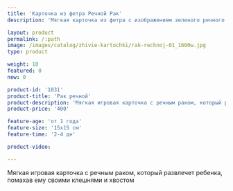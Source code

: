 ```yaml
---
title: 'Карточка из фетра Речной Рак'
description: 'Мягкая карточка из фетра с изображением зеленого речного рака, который умеет двигать клешнями и хвостом'

layout: product
permalink: /:path
image: /images/catalog/zhivie-kartochki/rak-rechnoj-01_1600w.jpg
type: product

weight: 10
featured: 0
new: 0

product-id: '1031'
product-title: 'Рак речной'
product-description: 'Мягкая игровая карточка с речным раком, который развлечет ребенка, помахав ему своими клешнями и хвостом'
product-price: '400'

feature-age: 'от 1 года'
feature-size: '15х15 см'
feature-time: '2-4 дн'

product-video: 

---
```

Мягкая игровая карточка с речным раком, который развлечет ребенка, помахав ему своими клешнями и хвостом 